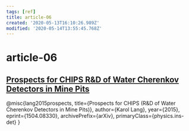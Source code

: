 ```yaml
---
tags: [ref]
title: article-06
created: '2020-05-13T16:10:26.989Z'
modified: '2020-05-14T13:55:45.768Z'
---
```


# article-06

## [Prospects for CHIPS R&D of Water Cherenkov Detectors in Mine Pits](https://arxiv.org/pdf/1504.08330.pdf)

@misc{lang2015prospects,
    title={Prospects for CHIPS (R&D of Water Cherenkov Detectors in Mine Pits)},
    author={Karol Lang},
    year={2015},
    eprint={1504.08330},
    archivePrefix={arXiv},
    primaryClass={physics.ins-det}
}
